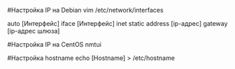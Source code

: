 #Настройка IP на Debian
vim /etc/network/interfaces

auto [Интерфейс]
iface [Интерфейс] inet static
address [ip-адрес]
gateway [ip-адрес шлюза]

#Настройка IP на CentOS
nmtui

#Настройка hostname
echo [Hostname] > /etc/hostname

#
